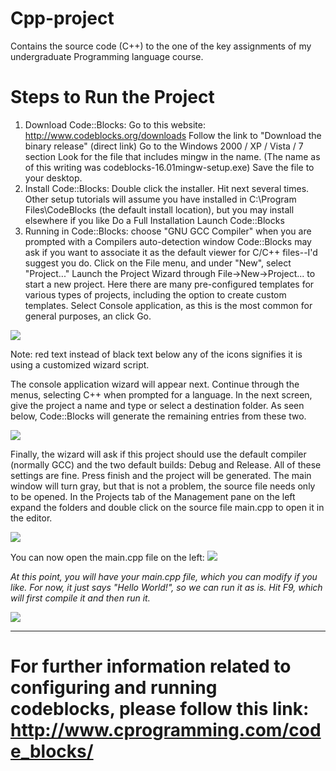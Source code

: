 # Cpp-project
Contains the source code (C++) to the one of the key assignments of my undergraduate Programming language course. 

# Steps to Run the Project
1. Download Code::Blocks:
Go to this website: http://www.codeblocks.org/downloads
Follow the link to "Download the binary release" (direct link)
Go to the Windows 2000 / XP / Vista / 7 section
Look for the file that includes mingw in the name. (The name as of this writing was codeblocks-16.01mingw-setup.exe)
Save the file to your desktop.
2. Install Code::Blocks:
Double click the installer.
Hit next several times. Other setup tutorials will assume you have installed in C:\Program Files\CodeBlocks (the default install location), but you may install elsewhere if you like
Do a Full Installation
Launch Code::Blocks
3. Running in Code::Blocks:
choose "GNU GCC Compiler" when you are prompted with a Compilers auto-detection window
Code::Blocks may ask if you want to associate it as the default viewer for C/C++ files--I'd suggest you do. Click on the File menu, and under "New", select "Project..."
Launch the Project Wizard through File->New->Project... to start a new project. Here there are many pre-configured templates for various types of projects, including the option to create custom templates. Select Console application, as this is the most common for general purposes, an click Go.

![](http://wiki.codeblocks.org/images/8/8f/ProjectWizard.png)

Note: red text instead of black text below any of the icons signifies it is using a customized wizard script.

The console application wizard will appear next. Continue through the menus, selecting C++ when prompted for a language. In the next screen, give the project a name and type or select a destination folder. As seen below, Code::Blocks will generate the remaining entries from these two.

![](http://wiki.codeblocks.org/images/b/be/ConsoleApplication.png)

Finally, the wizard will ask if this project should use the default compiler (normally GCC) and the two default builds: Debug and Release. All of these settings are fine. Press finish and the project will be generated. The main window will turn gray, but that is not a problem, the source file needs only to be opened. In the Projects tab of the Management pane on the left expand the folders and double click on the source file main.cpp to open it in the editor.

![](http://wiki.codeblocks.org/images/e/e7/SelectSource.png)

You can now open the main.cpp file on the left: 
![](http://www.cprogramming.com/code_blocks/c.PNG)

_At this point, you will have your main.cpp file, which you can modify if you like. For now, it just says "Hello World!", so we can run it as is. Hit F9, which will first compile it and then run it._



![](http://www.cprogramming.com/code_blocks/d.PNG) 


***

# For further information related to configuring and running codeblocks, please follow this link: http://www.cprogramming.com/code_blocks/
